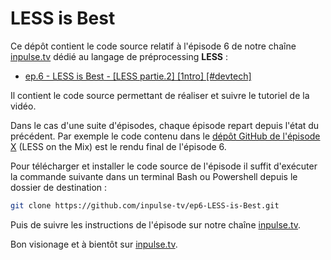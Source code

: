 # LESS is Best

Ce dépôt contient le code source relatif à l'épisode 6 de notre chaîne [inpulse.tv](https://www.inpulse.tv) dédié au langage de préprocessing **LESS** :
- [ep.6 - LESS is Best - [LESS partie.2] [1ntro] [#devtech]](https://www.youtube.com/watch?v=u7LYRGraGMQ&list=PLORtqNVm6r7CkRoQ_mxLB-QDhm-8nR3ov&index=2)

Il contient le code source permettant de réaliser et suivre le tutoriel de la vidéo.

Dans le cas d'une suite d'épisodes, chaque épisode repart depuis l'état du précédent. Par exemple le code contenu dans le [dépôt GitHub de l'épisode X](https://github.com/inpulse-tv/epX-LESS-on-the-Mix) (LESS on the Mix) est le rendu final de l'épisode 6.

Pour télécharger et installer le code source de l'épisode il suffit d'exécuter la commande suivante dans un terminal Bash ou Powershell depuis le dossier de destination :
```bash
git clone https://github.com/inpulse-tv/ep6-LESS-is-Best.git
```
Puis de suivre les instructions de l'épisode sur notre chaîne [inpulse.tv](https://www.inpulse.tv).

Bon visionage et à bientôt sur [inpulse.tv](https://www.inpulse.tv).
